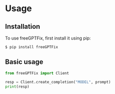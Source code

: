 Usage
=====

Installation
------------

To use freeGPTFix, first install it using pip:

```console
$ pip install freeGPTFix
```

Basic usage
----------------

```python
from freeGPTFix import Client

resp = Client.create_completion("MODEL", prompt)
print(resp)
```
